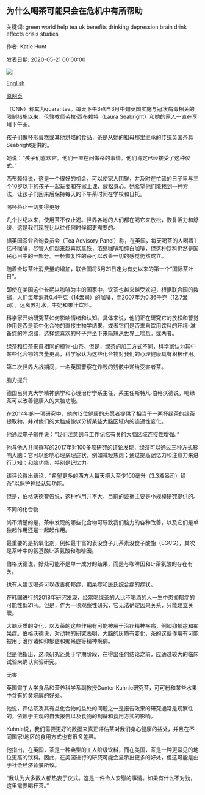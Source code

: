 ## 为什么喝茶可能只会在危机中有所帮助

关键词: green world help tea uk benefits drinking depression brain drink effects crisis studies

作者: Katie Hunt

发表日期: 2020-05-21 00:00:00

![](https://cdn.cnn.com/cnnnext/dam/assets/200520113034-drinking-tea-stock-super-tease.jpg)

[English](Why%20drinking%20tea%20might%20just%20help%20in%20a%20crisis.md)

[原网页](https://edition.cnn.com/2020/05/21/health/tea-mental-health-benefits-wellness/index.html)

（CNN）称其为quarantea。每天下午3点自3月中旬英国实施与冠状病毒相关的限制措施以来，伦敦教师劳拉·西布赖特（Laura Seabright）和她的家人一直在享用下午茶。

孩子们做杯形蛋糕或其他烘焙的食品，茶是从她的祖母那里继承的传统英国茶具Seabright提供的。

她说：“孩子们喜欢它。他们一直在问做茶的事情。他们肯定已经接受了这种仪式。”

西布赖特说，这是一个很好的机会，可以使家人团聚，并及时在忙碌的日子里与三个10岁以下的孩子一起玩耍和在家上课，放松身心。她希望他们能找到一种方法，让孩子们回来后保持每天的下午茶时间在学校和日托。

喝杯茶让一切变得更好

几个世纪以来，使用茶不仅止渴。世界各地的人们都在喝它来放松，恢复活力和舒缓，这是我们现在比以往任何时候都更需要的。

据英国茶业咨询委员会（Tea Advisory Panel）称，在英国，每天喝茶的人喝着1亿杯咖啡，尽管人们越来越喜欢拿铁，浓缩咖啡和纯白咖啡，但这种饮料仍然是国民心目中的一部分。一杯恢复性的茶可以改善一切的感觉仍然成立。

随着全球茶叶消费量的增加，联合国将5月21日定为有史以来的第一个“国际茶叶日”。

即使在美国这个长期以咖啡为主的国家中，饮茶也越来越受欢迎，根据联合国的数据，人们每年消耗0.4千克（14盎司）的咖啡，而2007年为0.36千克（12.7盎司）。远离苏打水，牛奶和果汁饮料。

科学家开始研究茶如何影响情绪和认知。具体来说，他们正在研究它的放松和警觉作用是否是茶中化合物的直接生物学结果，或者它们是否来自饮用饮料的环境-准备您的冲泡器，选择您喜欢的杯子并坐下来简短从世界上喘息。或两者。

绿茶和红茶来自相同的植物-山茶。但是，绿茶的加工方式不同，科学家认为其中某些化合物的含量更高，科学家认为这些化合物对我们的心理健康具有积极作用。

第二次世界大战期间，一名英国警察在炸毁的残骸中递给受害者茶。

脑力提升

德国吕贝克大学精神病学和心理治疗学系主任，系主任斯特凡·伯格沃德说，喝绿茶可以改善健康人的大脑功能。

在2014年的一项研究中，他向12位健康的志愿者提供了相当于一两杯绿茶的绿茶提取物，并对他们的大脑成像以分析某些大脑区域内的连通性变化。

他通过电子邮件说：“我们注意到与工作记忆有关的大脑区域连接性增强。”

他与他人共同撰写的2017年对100多项研究的评论发现，绿茶可以通过三种方式影响大脑：它可以影响心理病理症状，例如减轻焦虑；通过提高记忆力和注意力来进行认知；和脑功能，特别是记忆力。

该评论得出结论，“希望更多的西方人每天摄入至少100毫升（3.3液盎司）绿茶”以保护神经认知功能。

但是，伯格沃德警告说，这种作用并不大，目前的证据主要是小规模研究提供的。

不同的化合物

尚不清楚的是，茶中发现的哪些化合物可导致我们脑力的各种改善，以及它们是单独起作用还是一起起作用。

最重要的是抗氧化剂，例如最丰富的表没食子儿茶素没食子酸酯（EGCG），其次是茶叶中的氨基酸L-茶氨酸和咖啡因。

伯格沃德说，好处可能不是单一成分的结果，而是与咖啡因和L-茶氨酸的存在有关。

也有人建议喝茶可以改善抑郁症，痴呆症和唐氏综合症的症状。

在韩国进行的2018年研究发现，经常喝绿茶的人比不喝酒的人一生中患抑郁症的可能性低21％。但是，作为一项观察性研究，它无法确定因果关系，只能建立关联。

大脑灰质的变化，以及茶的这些作用有可能被用于治疗精神疾病，例如抑郁症和痴呆症。伯格沃德说，对动物的研究表明，大脑的灰质有变化，茶的这些作用有可能被用于治疗诸如抑郁症和痴呆症等精神疾病。

但是他指出，这项研究还处于早期阶段，在得出任何结论之前，应通过较大的临床试验来确认实验研究。

无害

英国雷丁大学食品和营养科学系副教授Gunter Kuhnle研究茶，可可粉和某些水果中含有的黄烷醇的好处。

他说，评估茶及其有益化合物的益处的问题之一是报告效果的研究通常是观察性的，依赖于主观的自我报告以及食物的制备和食用方式的影响。

Kuhnle说，我们需要更好的数据来真正评估茶对我们身心健康的益处，并且在不同国家/地区的食用方式也有很多差异。

他指出，在英国，茶是一种典型的工人阶级饮料，而在美国，茶是一种更常见的地位更高的饮料。因此，在美国进行的研究可能会显示出更多的好处，但这可能是由于社会经济背景所致。

“我认为大多数人都热衷于仪式。这是一件令人安慰的事情。如果有什么不对劲，这里需要喝杯茶。”